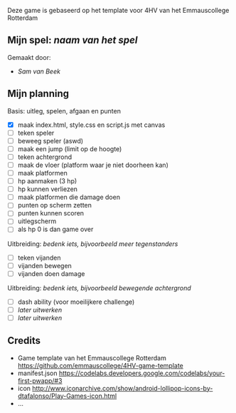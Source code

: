 Deze game is gebaseerd op het template voor 4HV van het Emmauscollege Rotterdam

## Mijn spel: *naam van het spel*
Gemaakt door:
- *Sam van Beek*

## Mijn planning

Basis: uitleg, spelen, afgaan en punten
- [x] maak index.html, style.css en script.js met canvas
- [ ] teken speler
- [ ] beweeg speler (aswd)
- [ ] maak een jump (limit op de hoogte)
- [ ] teken achtergrond
- [ ] maak de vloer (platform waar je niet doorheen kan)
- [ ] maak platformen
- [ ] hp aanmaken (3 hp)
- [ ] hp kunnen verliezen
- [ ] maak platformen die damage doen
- [ ] punten op scherm zetten
- [ ] punten kunnen scoren
- [ ] uitlegscherm
- [ ] als hp 0 is dan game over

Uitbreiding: *bedenk iets, bijvoorbeeld meer tegenstanders*
- [ ] teken vijanden 
- [ ] vijanden bewegen 
- [ ] vijanden doen damage

Uitbreiding: *bedenk iets, bijvoorbeeld bewegende achtergrond*
- [ ] dash ability (voor moeilijkere challenge)
- [ ] *later uitwerken*
- [ ] *later uitwerken*

## Credits
- Game template van het Emmauscollege Rotterdam https://github.com/emmauscollege/4HV-game-template
- manifest.json https://codelabs.developers.google.com/codelabs/your-first-pwapp/#3
- icon http://www.iconarchive.com/show/android-lollipop-icons-by-dtafalonso/Play-Games-icon.html
- ...
